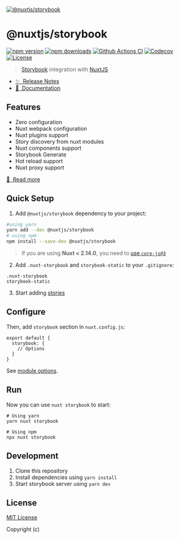[![@nuxtjs/storybook](https://storybook.nuxtjs.org/preview.png)](https://storybook.nuxtjs.org)

# @nuxtjs/storybook

[![npm version][npm-version-src]][npm-version-href]
[![npm downloads][npm-downloads-src]][npm-downloads-href]
[![Github Actions CI][github-actions-ci-src]][github-actions-ci-href]
[![Codecov][codecov-src]][codecov-href]
[![License][license-src]][license-href]

> [Storybook](https://storybook.js.org/) integration with [NuxtJS](https://nuxtjs.org)

- [✨ &nbsp;Release Notes](https://storybook.nuxtjs.org/releases)
- [📖 &nbsp;Documentation](https://storybook.nuxtjs.org)

## Features

- Zero configuration
- Nuxt webpack configuration
- Nuxt plugins support
- Story discovery from nuxt modules
- Nuxt components support
- Storybook Generate
- Hot reload support
- Nuxt proxy support

[📖 &nbsp;Read more](https://storybook.nuxtjs.org)

## Quick Setup

1. Add `@nuxtjs/storybook` dependency to your project:

```bash
#using yarn
yarn add --dev @nuxtjs/storybook
# using npm
npm install --save-dev @nuxtjs/storybook
```


> If you are using <b>Nuxt < 2.14.0</b>, you need to <a href="https://github.com/nuxt/nuxt.js/tree/v2.13.3/packages/babel-preset-app#example-2-use-core-js3">use `core-js@3`</a> 

2. Add `.nuxt-storybook` and `storybook-static` to your `.gitignore`:

```bash{}[.gitignore]
.nuxt-storybook
storybook-static
```

3. Start adding [stories](https://storybook.nuxtjs.org/usage)

## Configure

Then, add `storybook` section in `nuxt.config.js`:

```js[nuxt.config.js]
export default {
  storybook: {
    // Options
  }
}
```

See [module options](https://storybook.nuxtjs.org/options).

## Run
Now you can use `nuxt storybook` to start:
```
# Using yarn
yarn nuxt storybook

# Using npm
npx nuxt storybook
```

## Development

1. Clone this repository
2. Install dependencies using `yarn install`
3. Start storybook server using `yarn dev`

## License

[MIT License](./LICENSE)

Copyright (c)

<!-- Badges -->
[npm-version-src]: https://img.shields.io/npm/v/@nuxtjs/storybook/latest.svg
[npm-version-href]: https://npmjs.com/package/@nuxtjs/storybook

[npm-downloads-src]: https://img.shields.io/npm/dt/@nuxtjs/storybook.svg
[npm-downloads-href]: https://npmjs.com/package/@nuxtjs/storybook

[github-actions-ci-src]: https://github.com/nuxt-community/storybook/workflows/ci/badge.svg
[github-actions-ci-href]: https://github.com/nuxt-community/storybook/actions?query=workflow%3Aci

[codecov-src]: https://img.shields.io/codecov/c/github/nuxt-community/storybook.svg
[codecov-href]: https://codecov.io/gh/nuxt-community/storybook

[license-src]: https://img.shields.io/npm/l/@nuxtjs/storybook.svg
[license-href]: https://npmjs.com/package/@nuxtjs/storybook
